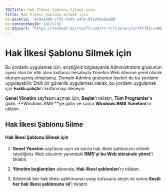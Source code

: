 ```yaml
---
TOCTitle: Hak İlkesi Şablonu Silmek için
Title: Hak İlkesi Şablonu Silmek için
ms:assetid: '9c9a1496-cf55-4c65-a4c6-9fe245edce00'
ms:contentKeyID: 18125192
ms:mtpsurl: 'https://technet.microsoft.com/tr-tr/library/Cc747701(v=WS.10)'
---
```


Hak İlkesi Şablonu Silmek için
==============================

Bu yordamı uygulamak için, eriştiğiniz bilgisayarda Administrators grubunun üyesi olan bir etki alanı kullanıcı hesabıyla Yönetim Web sitesine yerel olarak oturum açmış olmalısınız. Domain Admins grubunun üyeleri de bu yordamı uygulayabilir. Etkili bir güvenlik uygulaması olarak, bu yordamı uygulamak için **Farklı çalıştır**'ı kullanmayı deneyin.

**Genel Yönetim** sayfasını açmak için, **Başlat**'ı tıklatın, **Tüm Programlar**'a gidin, **Windows RMS'**ye gidin ve sonra **Windows RMS Yönetimi**'ni tıklatın.

Hak İlkesi Şablonu Silme
------------------------

#### Hak İlkesi Şablonu Silmek için

1.  **Genel Yönetim** sayfasını açın ve sonra hak ilkesi şablonunu silmek istediğiniz Web sitesinin yanındaki **RMS'yi bu Web sitesinde yönet**'i tıklatın.

2.  **Yönetim bağlantıları** alanında, **Hak ilkesi şablonları**'nı tıklatın.

3.  Silinecek her hak ilkesi şablonunun onay kutusunu seçin ve sonra **Seçili her hak ilkesi şablonunu sil**'i tıklatın.
